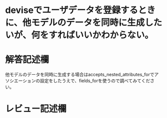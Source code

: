 # deviseでユーザデータを登録するときに、他モデルのデータを同時に生成したいが、何をすればいいかわからない。
# 解答記述欄
他モデルのデータを同時に生成する場合はaccepts_nested_attributes_forでアソシエーションの設定をしたうえで、fields_forを使うので調べてみてください。


# レビュー記述欄
